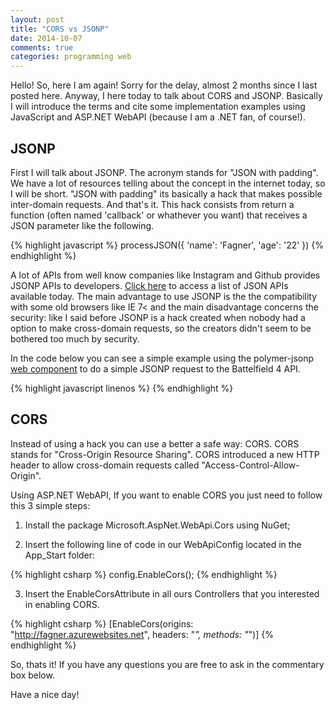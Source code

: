 ```yaml
---
layout: post
title: "CORS vs JSONP"
date: 2014-10-07
comments: true
categories: programming web
---
```


Hello! 
So, here I am again! Sorry for the delay, almost 2 months since I last posted here. Anyway, I here today to talk about CORS and JSONP. Basically I will introduce the terms and cite some implementation examples using JavaScript and ASP.NET WebAPI (because I am a .NET fan, of course!).


## JSONP
First I will talk about JSONP. The acronym stands for "JSON with padding". We have a lot of resources telling about the concept in the internet today, so I will be short. "JSON with padding" its basically a hack that makes possible inter-domain requests. And that's it. This hack consists from return a function (often named 'callback' or whathever you want) that receives a JSON parameter like the following.

{% highlight javascript %}
processJSON({ 'name': 'Fagner', 'age': '22' })
{% endhighlight %}

A lot of APIs from well know companies like Instagram and Github provides JSONP APIs to developers. [Click here](http://www.programmableweb.com/category/all/apis?search_id=137822&data_format=21174) to access a list of JSON APIs available today. The main advantage to use JSONP is the the compatibility with some old browsers like IE 7< and the main disadvantage concerns the security: like I said before JSONP is a hack created when nobody had a option to make cross-domain requests, so the creators didn't seem to be bothered too much by security.

In the code below you can see a simple example using the polymer-jsonp [web component](http://customelements.io/) to do a simple JSONP request to the Battelfield 4 API.

{% highlight javascript linenos %}
<polymer-jsonp auto url="http://api.bf4stats.com/api/playerInfo?name={{name}}&plat={{platform}}&output=jsonp&opt=names,imagePaths&callback="
response="{{response}}" on-polymer-response="{{responseHandler}}"/>
{% endhighlight %}

## CORS
Instead of using a hack you can use a better a safe way: CORS. 
CORS stands for "Cross-Origin Resource Sharing". CORS introduced a new HTTP header to allow cross-domain requests called "Access-Control-Allow-Origin". 

Using ASP.NET WebAPI, If you want to enable CORS you just need to follow this 3 simple steps:

1. Install the package Microsoft.AspNet.WebApi.Cors using NuGet;

2. Insert the following line of code in our WebApiConfig located in the App_Start folder:

{% highlight csharp %}
config.EnableCors();
{% endhighlight %}

3. Insert the EnableCorsAttribute in all ours Controllers that you interested in enabling CORS.

{% highlight csharp %}
[EnableCors(origins: "http://fagner.azurewebsites.net", headers: "*", methods: "*")]
{% endhighlight %}

So, thats it! If you have any questions you are free to ask in the commentary box below.

Have a nice day!